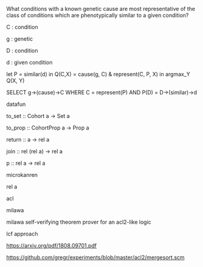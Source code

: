 What conditions with a known genetic cause are most representative of the class of conditions which are phenotypically similar to a given condition?

C : condition

g : genetic

D : condition

d : given condition

let P = similar(d) in
    Q(C,X) = cause(g, C) & represent(C, P, X) in
    argmax_Y Q(X, Y)
      
SELECT g->(cause)->C
WHERE C = represent(P) 
AND P(D) = D->(similar)->d
      
datafun

to_set :: Cohort a -> Set a

to_prop	:: CohortProp a	-> Prop	a

return :: a -> rel a

join ::	rel (rel a) -> rel a

p :: rel a -> rel a

microkanren

rel a

acl

milawa

milawa self-verifying theorem prover for an acl2-like logic

lcf approach

https://arxiv.org/pdf/1808.09701.pdf

https://github.com/gregr/experiments/blob/master/acl2/mergesort.scm
